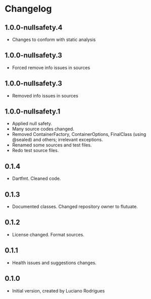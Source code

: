 # Changelog

## 1.0.0-nullsafety.4
* Changes to conform with static analysis

## 1.0.0-nullsafety.3
* Forced remove info issues in sources

## 1.0.0-nullsafety.3
* Removed info issues in sources

## 1.0.0-nullsafety.1

* Applied null safety.
* Many source codes changed.
* Removed ContainerFactory, ContainerOptions, FinalClass (using @sealed) and others; irrelevant exceptions.
* Renamed some sources and test files.
* Redo test source files.

## 0.1.4

* Dartfmt. Cleaned code.

## 0.1.3

* Documented classes. Changed repository owner to flutuate.

## 0.1.2

* License changed. Format sources.

## 0.1.1

* Health issues and suggestions changes.

## 0.1.0

* Initial version, created by Luciano Rodrigues
